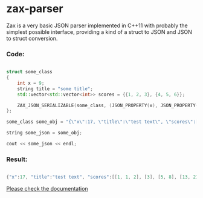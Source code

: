 # zax-parser
Zax is a very basic JSON parser implemented in C++11 with probably the simplest possible interface, providing a kind of a struct to JSON and JSON to struct conversion.

### Code:

```cpp

struct some_class
{
    int x = 9;
    string title = "some title";
    std::vector<std::vector<int>> scores = {{1, 2, 3}, {4, 5, 6}};

    ZAX_JSON_SERIALIZABLE(some_class, (JSON_PROPERTY(x), JSON_PROPERTY(title), JSON_PROPERTY(scores)))
};

some_class some_obj = "{\"x\":17, \"title\":\"test text\", \"scores\":[[1, 1, 2], [3], [5, 8], [13, 21]]}";

string some_json = some_obj;

cout << some_json << endl;

```
### Result:

```cpp

{"x":17, "title":"test text", "scores":[[1, 1, 2], [3], [5, 8], [13, 21]]}

```

[Please check the documentation](https://tamask1s.github.io/zax-parser/index.html)
